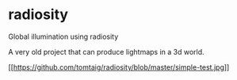 # radiosity
Global illumination using radiosity

A very old project that can produce lightmaps in a 3d world.

[[https://github.com/tomtaig/radiosity/blob/master/simple-test.jpg]]
